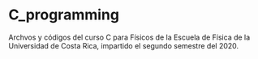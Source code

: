 # C_programming
Archvos y códigos del curso C para Físicos de la Escuela de Física de la Universidad de Costa Rica, impartido el segundo semestre del 2020.
